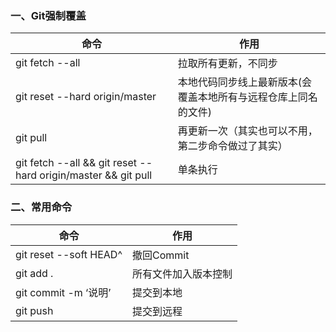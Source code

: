 ### 一、Git强制覆盖

| 命令                                                         | 作用                                                         |
| ------------------------------------------------------------ | ------------------------------------------------------------ |
| git fetch --all                                              | 拉取所有更新，不同步                                         |
| git reset --hard origin/master                               | 本地代码同步线上最新版本(会覆盖本地所有与远程仓库上同名的文件) |
| git pull                                                     | 再更新一次（其实也可以不用，第二步命令做过了其实）           |
| git fetch --all && git reset --hard origin/master && git pull | 单条执行                                                     |

### 二、常用命令

| 命令                   | 作用                 |
| ---------------------- | -------------------- |
| git reset --soft HEAD^ | 撤回Commit           |
| git add .              | 所有文件加入版本控制 |
| git commit -m ‘说明’   | 提交到本地           |
| git push               | 提交到远程           |

